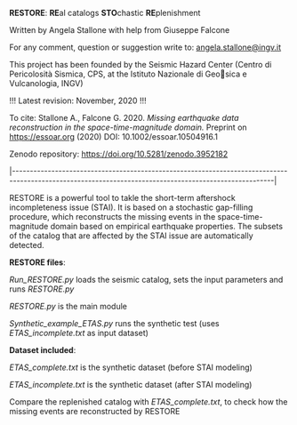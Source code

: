 **RESTORE**: **RE**al catalogs **STO**chastic **RE**plenishment

Written by Angela Stallone with help from Giuseppe Falcone

For any comment, question or suggestion write to:
<angela.stallone@ingv.it>

This project has been founded by the Seismic Hazard Center
(Centro di Pericolosità Sismica, CPS, at the Istituto Nazionale di Geosica e Vulcanologia, INGV)

!!! Latest revision: November, 2020 !!!

To cite:
Stallone A., Falcone G. 2020. *Missing earthquake data reconstruction in the space-time-magnitude domain.*
Preprint on <https://essoar.org> (2020) DOI: 10.1002/essoar.10504916.1

Zenodo repository:
<https://doi.org/10.5281/zenodo.3952182>


|-------------------------------------------------------------------------------------------------------------------------------------------------------|

RESTORE is a powerful tool to takle the short-term aftershock incompleteness issue (STAI).
It is based on a stochastic gap-filling procedure, which reconstructs the missing events in the space-time-magnitude domain based on empirical earthquake properties. The subsets of the catalog that are affected by the STAI issue are automatically detected.


**RESTORE files**:

*Run_RESTORE.py* loads the seismic catalog, sets the input parameters and runs *RESTORE.py*

*RESTORE.py* is the main module

*Synthetic_example_ETAS.py* runs the synthetic test (uses *ETAS_incomplete.txt* as input dataset)


**Dataset included**:

*ETAS_complete.txt* is the synthetic dataset (before STAI modeling)

*ETAS_incomplete.txt* is the synthetic dataset (after STAI modeling)

Compare the replenished catalog with *ETAS_complete.txt*, to check how the missing events are reconstructed by RESTORE



